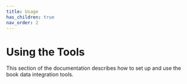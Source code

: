 ```yaml
---
title: Usage
has_children: true
nav_order: 2
---
```


# Using the Tools

This section of the documentation describes how to set up and use the book data integration tools.
